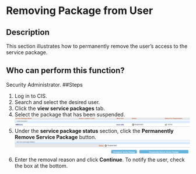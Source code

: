 # Removing Package from User
## Description
This section illustrates how to permanently remove the user’s access to the service package.
## Who can perform this function?
Security Administrator.
##Steps
1. Log in to CIS.
2. Search and select the desired user.
3. Click the **view service packages** tab.
4. Select the package that has been suspended.
![](prpu-4.png)
5. Under the **service package status** section, click the **Permanently Remove Service Package** button.    
![](prpu-5.png)
6. Enter the removal reason and click **Continue**. To notify the user, check the box at the bottom.





